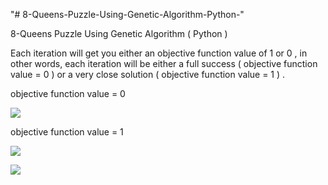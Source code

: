 "# 8-Queens-Puzzle-Using-Genetic-Algorithm-Python-" 

8-Queens Puzzle Using Genetic Algorithm ( Python )

Each iteration will get you either an objective function value of 1 or 0 , in other words, each iteration will be either a full success ( objective function value = 0 ) or a very close solution ( objective function value = 1 ) .


objective function value = 0

![](https://github.com/IssamAbdoh/8-Queens-Puzzle-Using-Genetic-Algorithm-Python/blob/main/Output%20Samples/Capture2.PNG)


objective function value = 1

![](https://github.com/IssamAbdoh/8-Queens-Puzzle-Using-Genetic-Algorithm-Python/blob/main/Output%20Samples/Capture1.PNG)


![](https://github.com/IssamAbdoh/8-Queens-Puzzle-Using-Genetic-Algorithm-Python/blob/main/Output%20Samples/Capture3.PNG)
